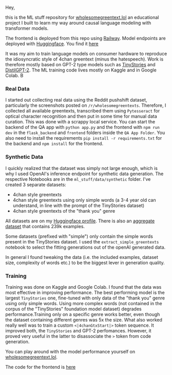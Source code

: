 Hey,

this is the ML stuff repository for [wholesomegreentext.lol](wholesomegreentext.lol) an educational project I built to learn my way around causal language modeling with transformer models. 

The frontend is deployed from this repo using [Railway](railway.app). Model endpoints are deployed with [Huggingface](https://huggingface.co/). You find it [here](github.com/maxmynter/wholesomeGreenTextFront)

It was my aim to train language models on consumer hardware to reproduce the idiosyncratic style of 4chan greentext (minus the hatespeech). Work is therefore mostly based on GPT-2 type models such as [TinyStories](https://arxiv.org/abs/2305.07759) and [DistilGPT-2](https://huggingface.co/distilgpt2). The ML training code lives mostly on Kaggle and in Google Colab. B

### Real Data

I started out collecting real data using the Reddit pushshift dataset, particularly the screenshots posted on `/r/wholesomegreentexts`. Therefore, I collected all available greentexts, transcribed them using `Pytesseract` for optical character recognition and then put in some time for manual data curation.
This was done with a scrappy local service. You can start the backend of the QA app with `python app.py` and the frontend with `npm run dev` in the `flask_backend` and `frontend` folders inside the `QA App Folder`. You also need to install the requirements `pip install -r requirements.txt` for the backend and `npm install` for the frontend.

### Synthetic Data

I quickly realized that the dataset was simply not large enough, which is why I used OpenAI's inference endpoint for synthetic data generation. The respective Notebooks are in the `ml_stuff/data/synthetic` folder. I've created 3 separate datasets:

- 4chan style greentexts
- 4chan style greentexts using only simple words (a 3-4 year old can understand, in line with the prompt of the TinyStories dataset)
- 4chan style greentexts of the "thank you" genre

All datasets are on my [Huggingface profile](ttps://huggingface.co/maxmyn). There is also an [aggregate dataset](https://huggingface.co/datasets/maxmyn/wholesome_greentext_239k) that contains 239k examples.

Some datasets (prefixed with "simple") only contain the simple words present in the TinyStories dataset. I used the `extract_simple_greentexts` notebook to select the fitting generations out of the openAI generated data. 

In general I found tweaking the data (i.e. the included examples, dataset size, complexity of words etc.) to be the biggest lever in generation quality. 

### Training
Training was done on Kaggle and Google Colab. I found that the data was most effective in improving performance. The best performing model is the largest `TinyStories` one, fine-tuned with only data of the "thank you" genre using only simple words. Using more complex words (not contained in the corpus of the "TinyStories" foundation model dataset) degrades performance.Training only on a specific genre works better, even though the dataset containing different genres was 5x the size.
What also worked really well was to train a custom `<|4chanGtxStart|>` token sequence. It improved both, the `TinyStories` and GPT-2 perfomances. However, it proved very useful in the latter to disassociate the `>` token from code generation.

You can play around with the model performance yourself on [wholesomegreentext.lol](wholesomegreentext.lol).

The code for the frontend is [here](github.com/maxmynter/wholesomeGreenTextFront)
